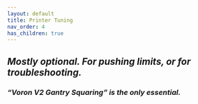 ```yaml
---
layout: default
title: Printer Tuning
nav_order: 4
has_children: true
---
```

## *Mostly optional. For pushing limits, or for troubleshooting.*
### *“Voron V2 Gantry Squaring” is the only essential.*